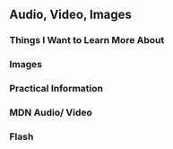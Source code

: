 ## Audio, Video, Images

### Things I Want to Learn More About

### Images
### Practical Information

### MDN Audio/ Video

### Flash


<p>
<p>
<p>
<p>
<p>
<p>
<p>
<p>
<p>
